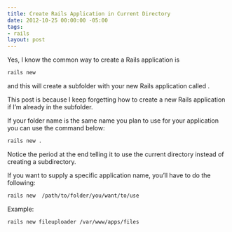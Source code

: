 ```yaml
---
title: Create Rails Application in Current Directory
date: 2012-10-25 00:00:00 -05:00
tags:
- rails
layout: post
---
```


Yes, I know the common way to create a Rails application is

```bash
rails new 
```

and this will create a subfolder with your new Rails application called .

This post is because I keep forgetting how to create a new Rails application if I’m already in the subfolder.

If your folder name is the same name you plan to use for your application you can use the command below:

```bash
rails new .
```

Notice the period at the end telling it to use the current directory instead of creating a subdirectory.

If you want to supply a specific application name, you’ll have to do the following:

```bash
rails new  /path/to/folder/you/want/to/use
```

Example:

```bash
rails new fileuploader /var/www/apps/files
```
